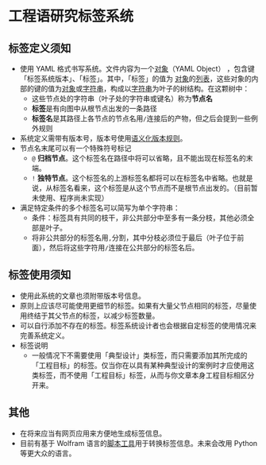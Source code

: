  

# 工程语研究标签系统

## 标签定义须知

* 使用 YAML 格式书写系统。文件内容为一个<u>对象</u>（YAML Object） ，包含键「标签系统版本」、「标签」。其中，「标签」的值为 <u>对象</u>的<u>列表</u>，这些对象的内部的键的值为<u>对象</u>或<u>字符串</u>，构成以<u>字符串</u>为叶子的树结构。在这颗树中：
  * 这些节点处的字符串（叶子处的字符串或键名）称为**节点名**
  * **标签**是有向图中从根节点出发的一条路径
  * **标签名**是其路径上各节点的节点名用`/`连接后的产物，但之后会提到一些例外规则
* 系统定义需带有版本号，版本号使用[语义化版本规则](https://semver.org/lang/zh-CN/)。
* 节点名末尾可以有一个特殊符号标记
  * `@` **归档节点**。这个标签名在路径中将可以省略，且不能出现在标签名的末端。
  * `!` **独特节点**。这个标签名的上游标签名都将可以在标签名中省略。也就是说，从标签名看来，这个标签是从这个节点而不是根节点出发的。（目前暂未使用、程序尚未实现）
* 满足特定条件的多个标签名可以简写为单个字符串：
	* 条件：标签具有共同的枝干，非公共部分中至多有一条分枝，其他必须全部是叶子。
	* 将非公共部分的标签名用`,`分割，其中分枝必须位于最后（叶子位于前面），然后将这些字符用`/`连接在公共部分的标签名后。


## 标签使用须知

* 使用此系统的文章也须附带版本号信息。
* 原则上应该尽可能使用更细节的标签。如果有大量父节点相同的标签，尽量使用终结于其父节点的标签，以减少标签数量。
* 可以自行添加不存在的标签。标签系统设计者也会根据自定标签的使用情况来完善系统定义。
* 标签说明
	* 一般情况下不需要使用「典型设计」类标签，而只需要添加其所完成的「工程目标」的标签。仅当你在以具有某种典型设计的案例时才应使用这类标签，而不使用「工程目标」标签，从而与你文章本身工程目标相区分开来。

## 其他

* 在将来应当有网页应用来方便地生成标签信息。
* 目前有基于 Wolfram 语言的[脚本工具](../tools/CATSER.wl)用于转换标签信息。未来会改用 Python 等更大众的语言。
